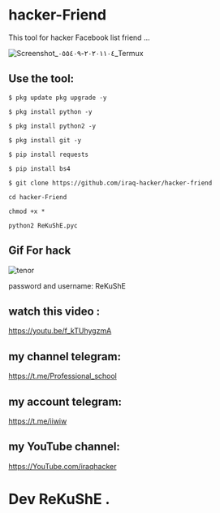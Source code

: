 # hacker-Friend

This tool for hacker Facebook list friend ...

![Screenshot_٢٠٢٠١١٠٤-٠٥٥٤٠٩_Termux](https://user-images.githubusercontent.com/70316694/98064128-9d52a700-1e62-11eb-9630-ad6afada950f.jpg)


## Use the tool:


```
$ pkg update pkg upgrade -y
```
```
$ pkg install python -y
```
```
$ pkg install python2 -y
```
```
$ pkg install git -y
```
```
$ pip install requests
```
```
$ pip install bs4
```
```
$ git clone https://github.com/iraq-hacker/hacker-friend
```
```
cd hacker-Friend
```
```
chmod +x *
```
```
python2 ReKuShE.pyc
```

## Gif For hack 

![tenor](https://user-images.githubusercontent.com/70316694/98064290-0803e280-1e63-11eb-80b8-fec5676b33b0.gif)


password and username: ReKuShE

## watch this video :

https://youtu.be/f_kTUhygzmA

## my channel telegram: 
https://t.me/Professional_school

## my account telegram: 
https://t.me/iiwiw

## my YouTube channel: 
https://YouTube.com/iraqhacker

# Dev ReKuShE .

